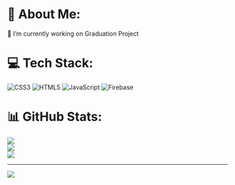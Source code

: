 # 💫 About Me:
🔭 I’m currently working on Graduation Project


# 💻 Tech Stack:
![CSS3](https://img.shields.io/badge/css3-%231572B6.svg?style=flat-square&logo=css3&logoColor=white) ![HTML5](https://img.shields.io/badge/html5-%23E34F26.svg?style=flat-square&logo=html5&logoColor=white) ![JavaScript](https://img.shields.io/badge/javascript-%23323330.svg?style=flat-square&logo=javascript&logoColor=%23F7DF1E) ![Firebase](https://img.shields.io/badge/firebase-%23039BE5.svg?style=flat-square&logo=firebase)
# 📊 GitHub Stats:
![](https://github-readme-stats.vercel.app/api?username=m1nchaka&theme=radical&hide_border=false&include_all_commits=true&count_private=false)<br/>
![](https://github-readme-streak-stats.herokuapp.com/?user=m1nchaka&theme=radical&hide_border=false)<br/>
![](https://github-readme-stats.vercel.app/api/top-langs/?username=m1nchaka&theme=radical&hide_border=false&include_all_commits=true&count_private=false&layout=compact)

---
[![](https://visitcount.itsvg.in/api?id=m1nchaka&icon=7&color=6)](https://visitcount.itsvg.in)

<!-- Proudly created with GPRM ( https://gprm.itsvg.in ) -->
